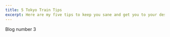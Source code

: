 ```yaml
---
title: 5 Tokyo Train Tips
excerpt: Here are my five tips to keep you sane and get you to your destination on the Tokyo Subway.
---
```


Blog number 3